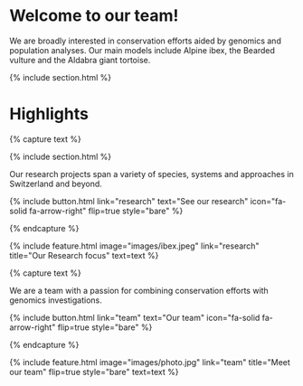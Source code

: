 ---
---

# Welcome to our team!

We are broadly interested in conservation efforts aided by genomics and population analyses. Our main models include Alpine ibex, the Bearded vulture and the Aldabra giant tortoise.

{% include section.html %}


# Highlights


{% capture text %}

{% include section.html %}

Our research projects span a variety of species, systems and approaches in Switzerland and beyond.

{%
  include button.html
  link="research"
  text="See our research"
  icon="fa-solid fa-arrow-right"
  flip=true
  style="bare"
%}

{% endcapture %}

{%
  include feature.html
  image="images/ibex.jpeg"
  link="research"
  title="Our Research focus"
  text=text
%}

{% capture text %}

We are a team with a passion for combining conservation efforts with genomics investigations.

{%
  include button.html
  link="team"
  text="Our team"
  icon="fa-solid fa-arrow-right"
  flip=true
  style="bare"
%}

{% endcapture %}

{%
  include feature.html
  image="images/photo.jpg"
  link="team"
  title="Meet our team"
  flip=true
  style="bare"
  text=text
%}

